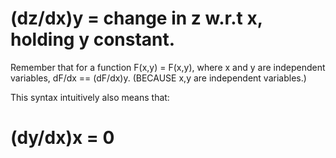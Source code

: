 

#  (dz/dx)y  =  change in z  w.r.t  x, holding y constant.

Remember that for a function F(x,y) = F(x,y),
    where x and y are independent variables,
dF/dx  ==  (dF/dx)y.    (BECAUSE x,y are independent variables.)


This syntax intuitively also means that:
#  (dy/dx)x = 0









